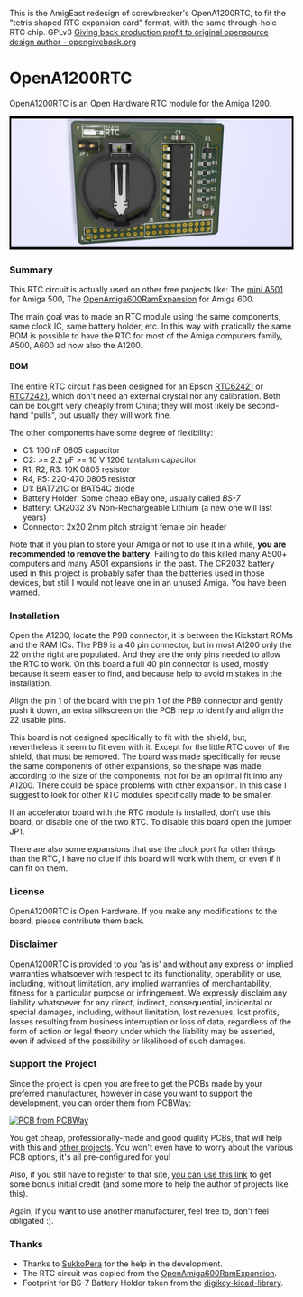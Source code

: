 This is the AmigEast redesign of screwbreaker's OpenA1200RTC, to fit the "tetris shaped RTC expansion card" format, with the same through-hole RTC chip.
GPLv3
[Giving back production profit to original opensource design author - opengiveback.org](opengiveback.org)

# OpenA1200RTC
OpenA1200RTC is an Open Hardware RTC module for the Amiga 1200.

![Board](https://raw.githubusercontent.com/screwbreaker/OpenA1200RTC/master/doc/render-top.png)

### Summary
This RTC circuit is actually used on other free projects like:
The [mini A501](http://eab.abime.net/showthread.php?t=85395) for Amiga 500,
The [OpenAmiga600RamExpansion](https://github.com/SukkoPera/OpenAmiga600RamExpansion) for Amiga 600.

The main goal was to made an RTC module using the same components, same clock IC, same battery holder, etc.
In this way with pratically the same BOM is possible to have the RTC for most of the Amiga computers family, A500, A600 ad now also the A1200.

#### BOM
The entire RTC circuit has been designed for an Epson [RTC62421](http://pdf.datasheetcatalog.com/datasheets/90/339927_DS.pdf) or [RTC72421](http://pdf.datasheetcatalog.com/datasheet/epson/RTC-72423.pdf), which don't need an external crystal nor any calibration. Both can be bought very cheaply from China; they will most likely be second-hand "pulls", but usually they will work fine.

The other components have some degree of flexibility:
- C1: 100 nF 0805 capacitor
- C2: >= 2.2 μF >= 10 V 1206 tantalum capacitor
- R1, R2, R3: 10K 0805 resistor
- R4, R5: 220-470 0805 resistor
- D1: BAT721C or BAT54C diode
- Battery Holder: Some cheap eBay one, usually called *BS-7*
- Battery: CR2032 3V Non-Rechargeable Lithium (a new one will last years)
- Connector: 2x20 2mm pitch straight female pin header

Note that if you plan to store your Amiga or not to use it in a while, **you are recommended to remove the battery**. Failing to do this killed many A500+ computers and many A501 expansions in the past. The CR2032 battery used in this project is probably safer than the batteries used in those devices, but still I would not leave one in an unused Amiga. You have been warned.

### Installation
Open the A1200, locate the P9B connector, it is between the Kickstart ROMs and the RAM ICs.
The PB9 is a 40 pin connector, but in most A1200 only the 22 on the right are populated. And they are the only pins needed to allow the RTC to work.
On this board a full 40 pin connector is used, mostly because it seem easier to find, and because help to avoid mistakes in the installation.

Align the pin 1 of the board with the pin 1 of the PB9 connector and gently push it down, an extra silkscreen on the PCB help to identify and align the 22 usable pins.

This board is not designed specifically to fit with the shield, but, nevertheless it seem to fit even with it. Except for the little RTC cover of the shield, that must be removed.
The board was made specifically for reuse the same components of other expansions, so the shape was made according to the size of the components, not for be an optimal fit into any A1200.
There could be space problems with other expansion. In this case I suggest to look for other RTC modules specifically made to be smaller.

If an accelerator board with the RTC module is installed, don't use this board, or disable one of the two RTC.
To disable this board open the jumper JP1.

There are also some expansions that use the clock port for other things than the RTC, I have no clue if this board will work with them, or even if it can fit on them.

### License
OpenA1200RTC is Open Hardware. If you make any modifications to the board, please contribute them back.

### Disclaimer
OpenA1200RTC is provided to you 'as is' and without any express or implied warranties whatsoever with respect to its functionality, operability or use, including, without limitation, any implied warranties of merchantability, fitness for a particular purpose or infringement. We expressly disclaim any liability whatsoever for any direct, indirect, consequential, incidental or special damages, including, without limitation, lost revenues, lost profits, losses resulting from business interruption or loss of data, regardless of the form of action or legal theory under which the liability may be asserted, even if advised of the possibility or likelihood of such damages.

### Support the Project
Since the project is open you are free to get the PCBs made by your preferred manufacturer, however in case you want to support the development, you can order them from PCBWay:

[![PCB from PCBWay](https://www.pcbway.com/project/img/images/frompcbway.png)](https://www.pcbway.com/project/shareproject/OpenA1200RTC.html)

You get cheap, professionally-made and good quality PCBs, that will help with this and [other projects](https://www.pcbway.com/project/member/?bmbno=W123483A). You won't even have to worry about the various PCB options, it's all pre-configured for you!

Also, if you still have to register to that site, [you can use this link](https://www.pcbway.com/setinvite.aspx?inviteid=269036) to get some bonus initial credit (and some more to help the author of projects like this).

Again, if you want to use another manufacturer, feel free to, don't feel obligated :).

### Thanks
- Thanks to [SukkoPera](https://github.com/SukkoPera) for the help in the development.
- The RTC circuit was copied from the [OpenAmiga600RamExpansion](https://github.com/SukkoPera/OpenAmiga600RamExpansion).
- Footprint for BS-7 Battery Holder taken from the [digikey-kicad-library](https://github.com/digikey/digikey-kicad-library).
